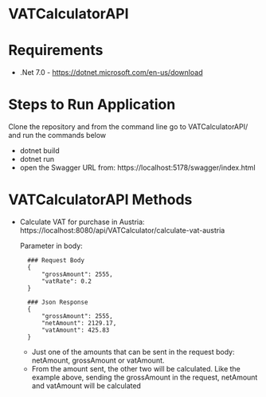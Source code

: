 # VATCalculatorAPI

# Requirements
- .Net 7.0 - https://dotnet.microsoft.com/en-us/download

# Steps to Run Application

Clone the repository and from the command line go to VATCalculatorAPI/ and run the commands below

- dotnet build
- dotnet run
- open the Swagger URL from: https://localhost:5178/swagger/index.html

# VATCalculatorAPI Methods

- Calculate VAT for purchase in Austria: https://localhost:8080/api/VATCalculator/calculate-vat-austria
    
    Parameter in body:
      
        ### Request Body
        {
            "grossAmount": 2555,
            "vatRate": 0.2
        }

        ### Json Response
        {
            "grossAmount": 2555,
            "netAmount": 2129.17,
            "vatAmount": 425.83
        }
  - Just one of the amounts that can be sent in the request body: netAmount, grossAmount or vatAmount.
  - From the amount sent, the other two will be calculated. Like the example above, sending the grossAmount in the request, netAmount and vatAmount will be calculated
